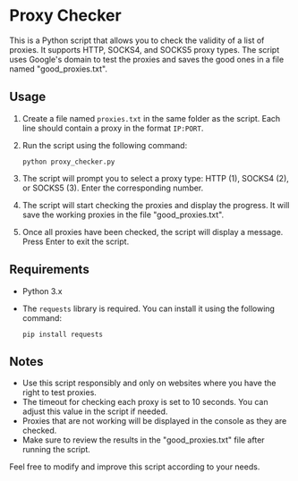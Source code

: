 # Proxy Checker

This is a Python script that allows you to check the validity of a list of proxies. It supports HTTP, SOCKS4, and SOCKS5 proxy types. The script uses Google's domain to test the proxies and saves the good ones in a file named "good_proxies.txt".

## Usage

1. Create a file named `proxies.txt` in the same folder as the script. Each line should contain a proxy in the format `IP:PORT`.

2. Run the script using the following command:

    ```
    python proxy_checker.py
    ```

3. The script will prompt you to select a proxy type: HTTP (1), SOCKS4 (2), or SOCKS5 (3). Enter the corresponding number.

4. The script will start checking the proxies and display the progress. It will save the working proxies in the file "good_proxies.txt".

5. Once all proxies have been checked, the script will display a message. Press Enter to exit the script.

## Requirements

- Python 3.x
- The `requests` library is required. You can install it using the following command:

    ```
    pip install requests
    ```

## Notes

- Use this script responsibly and only on websites where you have the right to test proxies.
- The timeout for checking each proxy is set to 10 seconds. You can adjust this value in the script if needed.
- Proxies that are not working will be displayed in the console as they are checked.
- Make sure to review the results in the "good_proxies.txt" file after running the script.

Feel free to modify and improve this script according to your needs.

